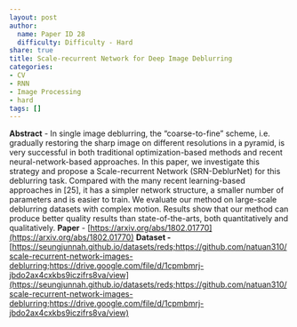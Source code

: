 ```yaml
---
layout: post
author:
  name: Paper ID 28
  difficulty: Difficulty - Hard
share: true
title: Scale-recurrent Network for Deep Image Deblurring
categories:
- CV
- RNN
- Image Processing
- hard
tags: []
---
```

**Abstract** - In single image deblurring, the “coarse-to-fine” scheme, i.e. gradually restoring the sharp image on different resolutions in a pyramid, is very successful in both traditional optimization-based methods and recent neural-network-based approaches. In this paper, we investigate this strategy and propose a Scale-recurrent Network (SRN-DeblurNet) for this deblurring task. Compared with the many recent learning-based approaches in [25], it has a simpler network structure, a smaller number of parameters and is easier to train. We evaluate our method on large-scale deblurring datasets with complex motion. Results show that our method can produce better quality results than state-of-the-arts, both quantitatively and qualitatively.
**Paper** - [https://arxiv.org/abs/1802.01770](https://arxiv.org/abs/1802.01770)
**Dataset -** [https://seungjunnah.github.io/datasets/reds;https://github.com/natuan310/scale-recurrent-network-images-deblurring;https://drive.google.com/file/d/1cpmbmrj-jbdo2ax4cxkbs9iczifrs8va/view](https://seungjunnah.github.io/datasets/reds;https://github.com/natuan310/scale-recurrent-network-images-deblurring;https://drive.google.com/file/d/1cpmbmrj-jbdo2ax4cxkbs9iczifrs8va/view)
    